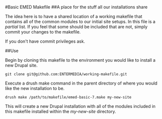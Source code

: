 #Basic EMED Makefile
##A place for the stuff all our installations share

The idea here is to have a shared location of a working makefile that contains all of the common modules to our initial site setups.
In this file is a _partial_ list. If you feel that some should be included that are not, simply commit your changes to the makefile.

If you don't have commit privileges ask.

##Use

Begin by cloning this makefile to the environment you would like to install a new Drupal site.
~~~
git clone git@github.com:ENTERMEDIA/working-makefile.git
~~~

Execute a drush make command in the parent directory of where you would like the new installation to be.
~~~
drush make /path/to/makefile/emed-basic-7.make my-new-site
~~~
This will create a new Drupal installation with all of the modules included in this makefile installed within the _my-new-site_ directory.
